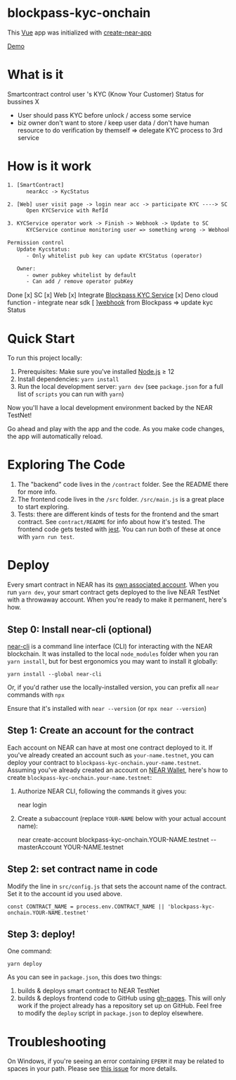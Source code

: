 # blockpass-kyc-onchain

This [Vue] app was initialized with [create-near-app]

[Demo](https://tinnguyenhuuletrong.github.io/near-learn-kyc-on-chain/)

# What is it

Smartcontract control user 's KYC (Know Your Customer) Status for bussines X

- User should pass KYC before unlock / access some service
- biz owner don't want to store / keep user data / don't have human resource to do verification by themself
  => delegate KYC process to 3rd service

# How is it work

```txt
1. [SmartContract]
      nearAcc -> KycStatus

2. [Web] user visit page -> login near acc -> participate KYC ----> SC -----> RefId
      Open KYCService with RefId

3. KYCService operator work -> Finish -> Webhook -> Update to SC
      KYCService continue monitoring user => something wrong -> Webhook -> Update to SC

Permission control
   Update Kycstatus:
      - Only whitelist pub key can update KYCStatus (operator)

   Owner:
      - owner pubkey whitelist by default
      - Can add / remove operator pubKey
```

Done
[x] SC
[x] Web
[x] Integrate [Blockpass KYC Service](https://www.blockpass.org/)
[x] Deno cloud function - integrate near sdk
[ ][webhook](https://docs.blockpass.org/docs/connect/KYCC-Console-Service-Tab-Webhooks) from Blockpass => update kyc Status

# Quick Start

To run this project locally:

1. Prerequisites: Make sure you've installed [Node.js] ≥ 12
2. Install dependencies: `yarn install`
3. Run the local development server: `yarn dev` (see `package.json` for a
   full list of `scripts` you can run with `yarn`)

Now you'll have a local development environment backed by the NEAR TestNet!

Go ahead and play with the app and the code. As you make code changes, the app will automatically reload.

# Exploring The Code

1. The "backend" code lives in the `/contract` folder. See the README there for
   more info.
2. The frontend code lives in the `/src` folder. `/src/main.js` is a great
   place to start exploring.
3. Tests: there are different kinds of tests for the frontend and the smart
   contract. See `contract/README` for info about how it's tested. The frontend
   code gets tested with [jest]. You can run both of these at once with `yarn run test`.

# Deploy

Every smart contract in NEAR has its [own associated account][near accounts]. When you run `yarn dev`, your smart contract gets deployed to the live NEAR TestNet with a throwaway account. When you're ready to make it permanent, here's how.

## Step 0: Install near-cli (optional)

[near-cli] is a command line interface (CLI) for interacting with the NEAR blockchain. It was installed to the local `node_modules` folder when you ran `yarn install`, but for best ergonomics you may want to install it globally:

    yarn install --global near-cli

Or, if you'd rather use the locally-installed version, you can prefix all `near` commands with `npx`

Ensure that it's installed with `near --version` (or `npx near --version`)

## Step 1: Create an account for the contract

Each account on NEAR can have at most one contract deployed to it. If you've already created an account such as `your-name.testnet`, you can deploy your contract to `blockpass-kyc-onchain.your-name.testnet`. Assuming you've already created an account on [NEAR Wallet], here's how to create `blockpass-kyc-onchain.your-name.testnet`:

1. Authorize NEAR CLI, following the commands it gives you:

   near login

2. Create a subaccount (replace `YOUR-NAME` below with your actual account name):

   near create-account blockpass-kyc-onchain.YOUR-NAME.testnet --masterAccount YOUR-NAME.testnet

## Step 2: set contract name in code

Modify the line in `src/config.js` that sets the account name of the contract. Set it to the account id you used above.

    const CONTRACT_NAME = process.env.CONTRACT_NAME || 'blockpass-kyc-onchain.YOUR-NAME.testnet'

## Step 3: deploy!

One command:

    yarn deploy

As you can see in `package.json`, this does two things:

1. builds & deploys smart contract to NEAR TestNet
2. builds & deploys frontend code to GitHub using [gh-pages]. This will only work if the project already has a repository set up on GitHub. Feel free to modify the `deploy` script in `package.json` to deploy elsewhere.

# Troubleshooting

On Windows, if you're seeing an error containing `EPERM` it may be related to spaces in your path. Please see [this issue](https://github.com/zkat/npx/issues/209) for more details.

[vue]: https://vuejs.org/
[create-near-app]: https://github.com/near/create-near-app
[node.js]: https://nodejs.org/en/download/package-manager/
[jest]: https://jestjs.io/
[near accounts]: https://docs.near.org/docs/concepts/account
[near wallet]: https://wallet.testnet.near.org/
[near-cli]: https://github.com/near/near-cli
[gh-pages]: https://github.com/tschaub/gh-pages
